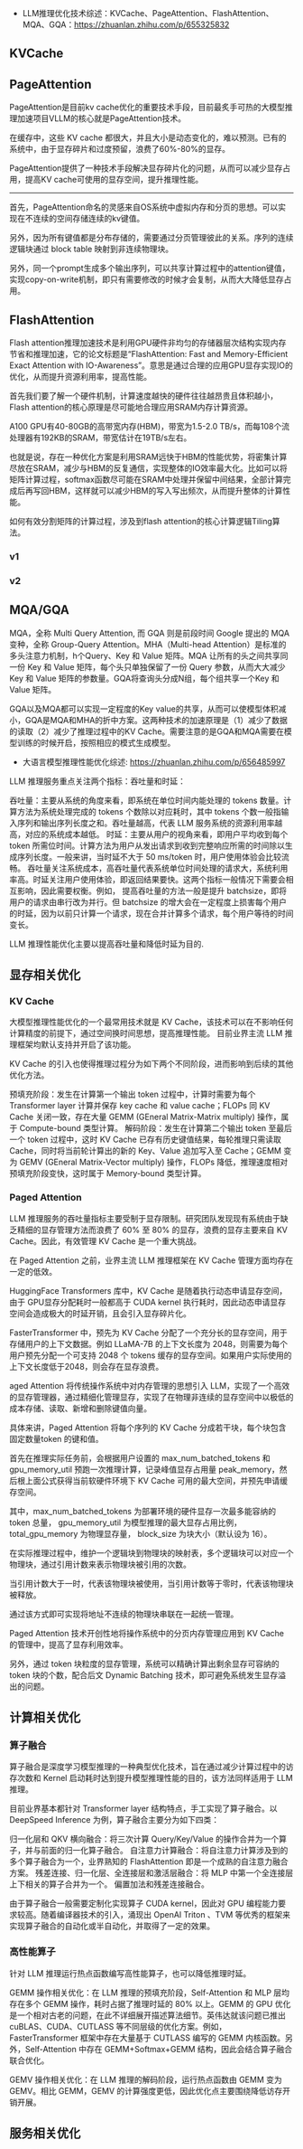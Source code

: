 


- LLM推理优化技术综述：KVCache、PageAttention、FlashAttention、MQA、GQA：https://zhuanlan.zhihu.com/p/655325832

## KVCache


## PageAttention



PageAttention是目前kv cache优化的重要技术手段，目前最炙手可热的大模型推理加速项目VLLM的核心就是PageAttention技术。

在缓存中，这些 KV cache 都很大，并且大小是动态变化的，难以预测。已有的系统中，由于显存碎片和过度预留，浪费了60%-80%的显存。

PageAttention提供了一种技术手段解决显存碎片化的问题，从而可以减少显存占用，提高KV cache可使用的显存空间，提升推理性能。



---


首先，PageAttention命名的灵感来自OS系统中虚拟内存和分页的思想。可以实现在不连续的空间存储连续的kv键值。

另外，因为所有键值都是分布存储的，需要通过分页管理彼此的关系。序列的连续逻辑块通过 block table 映射到非连续物理块。

另外，同一个prompt生成多个输出序列，可以共享计算过程中的attention键值，实现copy-on-write机制，即只有需要修改的时候才会复制，从而大大降低显存占用。





## FlashAttention

Flash attention推理加速技术是利用GPU硬件非均匀的存储器层次结构实现内存节省和推理加速，它的论文标题是“FlashAttention: Fast and Memory-Efficient Exact Attention with IO-Awareness”。意思是通过合理的应用GPU显存实现IO的优化，从而提升资源利用率，提高性能。


首先我们要了解一个硬件机制，计算速度越快的硬件往往越昂贵且体积越小，Flash attention的核心原理是尽可能地合理应用SRAM内存计算资源。

A100 GPU有40-80GB的高带宽内存(HBM)，带宽为1.5-2.0 TB/s，而每108个流处理器有192KB的SRAM，带宽估计在19TB/s左右。

也就是说，存在一种优化方案是利用SRAM远快于HBM的性能优势，将密集计算尽放在SRAM，减少与HBM的反复通信，实现整体的IO效率最大化。比如可以将矩阵计算过程，softmax函数尽可能在SRAM中处理并保留中间结果，全部计算完成后再写回HBM，这样就可以减少HBM的写入写出频次，从而提升整体的计算性能。

如何有效分割矩阵的计算过程，涉及到flash attention的核心计算逻辑Tiling算法。



### v1



### v2







## MQA/GQA


MQA，全称 Multi Query Attention, 而 GQA 则是前段时间 Google 提出的 MQA 变种，全称 Group-Query Attention。MHA（Multi-head Attention）是标准的多头注意力机制，h个Query、Key 和 Value 矩阵。MQA 让所有的头之间共享同一份 Key 和 Value 矩阵，每个头只单独保留了一份 Query 参数，从而大大减少 Key 和 Value 矩阵的参数量。GQA将查询头分成N组，每个组共享一个Key 和 Value 矩阵。


GQA以及MQA都可以实现一定程度的Key value的共享，从而可以使模型体积减小，GQA是MQA和MHA的折中方案。这两种技术的加速原理是（1）减少了数据的读取（2）减少了推理过程中的KV Cache。需要注意的是GQA和MQA需要在模型训练的时候开启，按照相应的模式生成模型。





- 大语言模型推理性能优化综述: https://zhuanlan.zhihu.com/p/656485997

LLM 推理服务重点关注两个指标：吞吐量和时延：

吞吐量：主要从系统的角度来看，即系统在单位时间内能处理的 tokens 数量。计算方法为系统处理完成的 tokens 个数除以对应耗时，其中 tokens 个数一般指输入序列和输出序列长度之和。吞吐量越高，代表 LLM 服务系统的资源利用率越高，对应的系统成本越低。
时延：主要从用户的视角来看，即用户平均收到每个 token 所需位时间。计算方法为用户从发出请求到收到完整响应所需的时间除以生成序列长度。一般来讲，当时延不大于 50 ms/token 时，用户使用体验会比较流畅。
吞吐量关注系统成本，高吞吐量代表系统单位时间处理的请求大，系统利用率高。时延关注用户使用体验，即返回结果要快。这两个指标一般情况下需要会相互影响，因此需要权衡。例如， 提高吞吐量的方法一般是提升 batchsize，即将用户的请求由串行改为并行。但 batchsize 的增大会在一定程度上损害每个用户的时延，因为以前只计算一个请求，现在合并计算多个请求，每个用户等待的时间变长。

LLM 推理性能优化主要以提高吞吐量和降低时延为目的.



## 显存相关优化




### KV Cache


大模型推理性能优化的一个最常用技术就是 KV Cache，该技术可以在不影响任何计算精度的前提下，通过空间换时间思想，提高推理性能。
目前业界主流 LLM 推理框架均默认支持并开启了该功能。



KV Cache 的引入也使得推理过程分为如下两个不同阶段，进而影响到后续的其他优化方法。

预填充阶段：发生在计算第一个输出 token 过程中，计算时需要为每个 Transformer layer 计算并保存 key cache 和 value cache；FLOPs 同 KV Cache 关闭一致，存在大量 GEMM (GEneral Matrix-Matrix multiply) 操作，属于 Compute-bound 类型计算。
解码阶段：发生在计算第二个输出 token 至最后一个 token 过程中，这时 KV Cache 已存有历史键值结果，每轮推理只需读取 Cache，同时将当前轮计算出的新的 Key、Value 追加写入至 Cache；GEMM 变为 GEMV (GEneral Matrix-Vector multiply) 操作，FLOPs 降低，推理速度相对预填充阶段变快，这时属于 Memory-bound 类型计算。


### Paged Attention


LLM 推理服务的吞吐量指标主要受制于显存限制。研究团队发现现有系统由于缺乏精细的显存管理方法而浪费了 60% 至 80% 的显存，浪费的显存主要来自 KV Cache。因此，有效管理 KV Cache 是一个重大挑战。



在 Paged Attention 之前，业界主流 LLM 推理框架在 KV Cache 管理方面均存在一定的低效。

HuggingFace Transformers 库中，KV Cache 是随着执行动态申请显存空间，由于 GPU显存分配耗时一般都高于 CUDA kernel 执行耗时，因此动态申请显存空间会造成极大的时延开销，且会引入显存碎片化。

FasterTransformer 中，预先为 KV Cache 分配了一个充分长的显存空间，用于存储用户的上下文数据。例如 LLaMA-7B 的上下文长度为 2048，则需要为每个用户预先分配一个可支持 2048 个 tokens 缓存的显存空间。如果用户实际使用的上下文长度低于2048，则会存在显存浪费。

aged Attention 将传统操作系统中对内存管理的思想引入 LLM，实现了一个高效的显存管理器，通过精细化管理显存，实现了在物理非连续的显存空间中以极低的成本存储、读取、新增和删除键值向量。

具体来讲，Paged Attention 将每个序列的 KV Cache 分成若干块，每个块包含固定数量token 的键和值。





首先在推理实际任务前，会根据用户设置的 max_num_batched_tokens 和 gpu_memory_util 预跑一次推理计算，记录峰值显存占用量 peak_memory，然后根上面公式获得当前软硬件环境下 KV Cache 可用的最大空间，并预先申请缓存空间。

其中，max_num_batched_tokens 为部署环境的硬件显存一次最多能容纳的 token 总量，
gpu_memory_util 为模型推理的最大显存占用比例，
total_gpu_memory 为物理显存量， 
block_size 为块大小（默认设为 16）。



在实际推理过程中，维护一个逻辑块到物理块的映射表，多个逻辑块可以对应一个物理块，通过引用计数来表示物理块被引用的次数。

当引用计数大于一时，代表该物理块被使用，当引用计数等于零时，代表该物理块被释放。

通过该方式即可实现将地址不连续的物理块串联在一起统一管理。

Paged Attention 技术开创性地将操作系统中的分页内存管理应用到 KV Cache 的管理中，提高了显存利用效率。

另外，通过 token 块粒度的显存管理，系统可以精确计算出剩余显存可容纳的 token 块的个数，配合后文 Dynamic Batching 技术，即可避免系统发生显存溢出的问题。




## 计算相关优化



### 算子融合

算子融合是深度学习模型推理的一种典型优化技术，旨在通过减少计算过程中的访存次数和 Kernel 启动耗时达到提升模型推理性能的目的，该方法同样适用于 LLM 推理。



目前业界基本都针对 Transformer layer 结构特点，手工实现了算子融合。以 DeepSpeed Inference 为例，算子融合主要分为如下四类：

归一化层和 QKV 横向融合：将三次计算 Query/Key/Value 的操作合并为一个算子，并与前面的归一化算子融合。
自注意力计算融合：将自注意力计算涉及到的多个算子融合为一个，业界熟知的 FlashAttention 即是一个成熟的自注意力融合方案。
残差连接、归一化层、全连接层和激活层融合：将 MLP 中第一个全连接层上下相关的算子合并为一个。
偏置加法和残差连接融合。



由于算子融合一般需要定制化实现算子 CUDA kernel，因此对 GPU 编程能力要求较高。随着编译器技术的引入，涌现出 OpenAI Triton 、TVM 等优秀的框架来实现算子融合的自动化或半自动化，并取得了一定的效果。




### 高性能算子


针对 LLM 推理运行热点函数编写高性能算子，也可以降低推理时延。

GEMM 操作相关优化：在 LLM 推理的预填充阶段，Self-Attention 和 MLP 层均存在多个 GEMM 操作，耗时占据了推理时延的 80% 以上。GEMM 的 GPU 优化是一个相对古老的问题，在此不详细展开描述算法细节。英伟达就该问题已推出 cuBLAS、CUDA、CUTLASS 等不同层级的优化方案。例如，FasterTransformer 框架中存在大量基于 CUTLASS 编写的 GEMM 内核函数。另外，Self-Attention 中存在 GEMM+Softmax+GEMM 结构，因此会结合算子融合联合优化。


GEMV 操作相关优化：在 LLM 推理的解码阶段，运行热点函数由 GEMM 变为 GEMV。相比 GEMM，GEMV 的计算强度更低，因此优化点主要围绕降低访存开销开展。


## 服务相关优化














